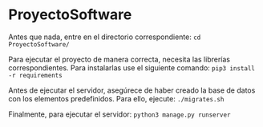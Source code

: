 # ProyectoSoftware

Antes que nada, entre en el directorio correspondiente:
`cd ProyectoSoftware/`

Para ejecutar el proyecto de manera correcta, necesita las librerías correspondientes. Para instalarlas use el siguiente comando:
`pip3 install -r requirements`

Antes de ejecutar el servidor, asegúrece de haber creado la base de datos con los elementos predefinidos. Para ello, ejecute:
`./migrates.sh`

Finalmente, para ejecutar el servidor:
`python3 manage.py runserver`
